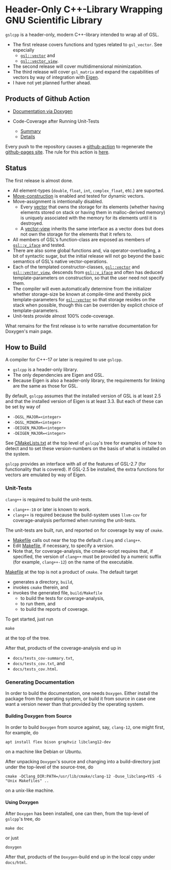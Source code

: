 # Header-Only C++-Library Wrapping GNU Scientific Library

`gslcpp` is a header-only, modern C++-library intended to wrap all of GSL.
  - The first release covers functions and types related to `gsl_vector`.  See
    especially
    - [`gsl::vector`][vector] and
    - [`gsl::vector_view`][vector_view].
  - The second release will cover multidimensional minimization.
  - The third release will cover `gsl_matrix` and expand the capabilities of
    vectors by way of integration with [Eigen](https://eigen.tuxfamily.org).
  - I have not yet planned further ahead.

[vector]: https://tevaughan.github.io/gslcpp/html/structgsl_1_1vector.html#details
[vector_view]: https://tevaughan.github.io/gslcpp/html/structgsl_1_1vector__view.html#details

## Products of Github Action

- [Documentation via Doxygen][doxy]

- Code-Coverage after Running Unit-Tests
  - [Summary][summary]
  - [Details][details]

[doxy]: https://tevaughan.github.io/gslcpp/html/index.html
[summary]: https://tevaughan.github.io/gslcpp/tests_cov-summary.txt
[details]: https://tevaughan.github.io/gslcpp/tests_cov.html

Every push to the repository causes a [github-action][3] to regenerate the
[github-pages site][pages].  The rule for this action is [here][4].

[pages]: https://tevaughan.github.io/gslcpp/index.html
[3]: https://github.com/features/actions
[4]: https://github.com/tevaughan/gslcpp/blob/main/.github/workflows/doxygen-gh-pages.yml

## Status

The first release is almost done.
  - All element-types (`double`, `float`, `int`, `complex_float`, etc.) are
    suported.
  - [Move-construction][move] is enabled and tested for dynamic vectors.
  - Move-assignment is intentionally disabled.
    - Every [vector][vector] that owns the storage for its elements (whether
      having elements stored on stack or having them in malloc-derived memory)
      is uniquely associated with the memory for its elements until it is
      destroyed.
    - A [vector-view][vector_view] inherits the same interface as a vector does
      but does not own the storage for the elements that it refers to.
  - All members of GSL's function-class are exposed as members of
    [`gsl::v_iface`][v_iface] and tested.
  - There are also some global functions and, via operator-overloading, a bit
    of syntactic sugar, but the initial release will not go beyond the basic
    semantics of GSL's native vector-operations.
  - Each of the templated constructor-classes, [`gsl::vector`][vector] and
    [`gsl::vector_view`][vector_view], descends from [`gsl::v_iface`][v_iface]
    and often has deduced template-parameters on construction, so that the user
    need not specify them.
  - The compiler will even automatically determine from the initializer whether
    storage-size be known at compile-time and thereby pick template-parameters
    for [`gsl::vector`][vector] so that storage resides on the stack when
    possible, though this can be overriden by explicit choice of
    template-parameters.
  - Unit-tests provide almost 100% code-coverage.

What remains for the first release is to write narrative documentation for
Doxygen's main page.

[v_iface]: https://tevaughan.github.io/gslcpp/html/structgsl_1_1v__iface.html#details
[move]: https://tevaughan.github.io/gslcpp/html/classgsl_1_1v__stor_3_01T_01_4.html#a6c8081bc309f81866cd4ef89d0054fe2

## How to Build

A compiler for C++-17 or later is required to use `gslcpp`.
  - `gslcpp` is a header-only library.
  - The only dependencies are Eigen and GSL.
  - Because Eigen is also a header-only library, the requirements for linking
    are the same as those for GSL.

By default, `gslcpp` assumes that the installed version of GSL is at least 2.5
and that the installed version of Eigen is at least 3.3.  But each of these can
be set by way of
  - `-DGSL_MAJOR=<integer>`
  - `-DGSL_MINOR=<integer>`
  - `-DEIGEN_MAJOR=<integer>`
  - `-DEIGEN_MAJOR=<integer>`

See [CMakeLists.txt][CMakeLists.txt] at the top level of `gslcpp`'s tree for
examples of how to detect and to set these version-numbers on the basis of what
is installed on the system.

`gslcpp` provides an interface with all of the features of GSL-2.7 (for
functionality that is covered). If GSL-2.5 be installed, the extra functions
for vectors are emulated by way of Eigen.

[CMakeLists.txt]: https://github.com/tevaughan/gslcpp/blob/main/CMakeLists.txt

### Unit-Tests

`clang++` is required to build the unit-tests.
  - `clang++-10` or later is known to work.
  - `clang++` is required because the build-system uses `llvm-cov` for
    coverage-analysis performed when running the unit-tests.

The unit-tests are built, run, and reported on for coverage by way of `cmake`.
  - [Makefile][Makefile] calls out near the top the default `clang` and `clang++`.
  - Edit [Makefile][Makefile], if necessary, to specify a version.
  - Note that, for coverage-analysis, the cmake-script requires that, if
    specified, the version of `clang++` must be provided by a numeric suffix
    (for example, `clang++-12`) on the name of the executable.

[Makefile]: https://github.com/tevaughan/gslcpp/blob/main/Makefile

[Makefile][Makefile] at the top is not a product of `cmake`. The default target
  - generates a directory, `build`,
  - invokes `cmake` therein, and
  - invokes the generated file, `build/Makefile`
    - to build the tests for coverage-analysis,
    - to run them, and
    - to build the reports of coverage.

To get started, just run
```
make
```
at the top of the tree.

After that, products of the coverage-analysis end up in
  - `docs/tests_cov-summary.txt`,
  - `docs/tests_cov.txt`, and
  - `docs/tests_cov.html`.

### Generating Documentation

In order to build the documentation, one needs `Doxygen`.  Either install the
package from the operating system, or build it from source in case one want a
version newer than that provided by the operating system.

#### Building Doxygen from Source

In order to build `Doxygen` from source against, say, `clang-12`, one might
first, for example, do
```
apt install flex bison graphviz libclang12-dev
```
on a machine like Debian or Ubuntu.

After unpacking `Doxygen`'s source and changing into a build-directory just
under the top-level of the source-tree, do
```
cmake -DClang_DIR:PATH=/usr/lib/cmake/clang-12 -Duse_libclang=YES -G "Unix Makefiles" ..
```
on a unix-like machine.

#### Using Doxygen

After `Doxygen` has been installed, one can then, from the top-level of
`gslcpp`'s tree, do
```
make doc
```
or just
```
doxygen
```

After that, products of the `Doxygen`-build end up in the local copy under
`docs/html`.

